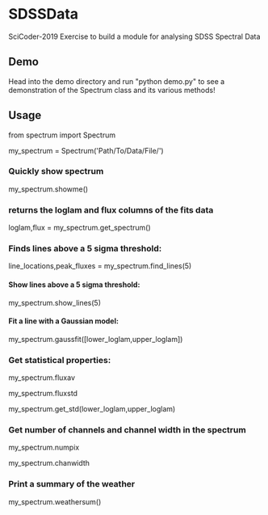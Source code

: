 # SDSSData
SciCoder-2019 Exercise to build a module for analysing SDSS Spectral Data

## Demo

Head into the demo directory and run "python demo.py" to see a 
demonstration of the Spectrum class and its various methods!

## Usage

from spectrum import Spectrum

my\_spectrum = Spectrum('Path/To/Data/File/')

### Quickly show spectrum

my\_spectrum.showme()

### returns the loglam and flux columns of the fits data

loglam,flux = my\_spectrum.get\_spectrum()

### Finds lines above a 5 sigma threshold:

line\_locations,peak\_fluxes = my\_spectrum.find\_lines(5)

#### Show lines above a 5 sigma threshold:

my\_spectrum.show\_lines(5)

#### Fit a line with a Gaussian model:

my\_spectrum.gaussfit([lower\_loglam,upper\_loglam])

### Get statistical properties:

my\_spectrum.fluxav

my\_spectrum.fluxstd

my\_spectrum.get\_std(lower\_loglam,upper\_loglam)

### Get number of channels and channel width in the spectrum

my\_spectrum.numpix

my\_spectrum.chanwidth

### Print a summary of the weather

my\_spectrum.weathersum()

